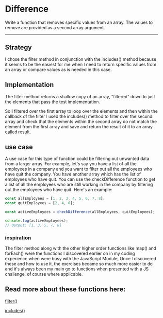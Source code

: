 # Difference

Write a function that removes specific values from an array. The values to
remove are provided as a second array argument.

---

## Strategy

I chose the filter method in conjunction with the includes() method because it
seems to be the easiest for me when I need to return specific values from an
array or compare values as is needed in this case.

## Implementation

The filter method returns a shallow copy of an array, "filtered" down to just
the elements that pass the test implementation.

So I filtered over the first array to loop over the elements and then within the
callback of the filter I used the includes() method to filter over the second
array and check that the elements within the second array do not match the
element from the first array and save and return the result of it to an array
called result.

## use case

A use case for this type of function could be filtering out unwanted data from a
larger array. For example, let's say you have a list of all the employees in a
company and you want to filter out all the employees who have quit the company.
You have another array which has the list of employees who have quit. You can
use the checkDifference function to get a list of all the employees who are
still working in the company by filtering out the employees who have quit.
Here's an example:

```js
const allEmployees = [1, 2, 3, 4, 5, 6, 7, 8];
const quitEmployees = [2, 4, 6];

const activeEmployees = checkDifference(allEmployees, quitEmployees);

console.log(activeEmployees);
// Output: [1, 3, 5, 7, 8]
```

### inspiration

The filter method along with the other higher order functions like map() and
forEach() were the functions I discovered earlier on in my coding experience
when were busy with the JavaScript Module, Once I discovered these and how to
use it, the exercises became so much more easier to do and it's always been my
main go to functions when presented with a JS challenge, of course where
applicable.

## Read more about these functions here:

[filter()](https://developer.mozilla.org/en-US/docs/Web/JavaScript/Reference/Global_Objects/Array/filter)

[includes()](https://developer.mozilla.org/en-US/docs/Web/JavaScript/Reference/Global_Objects/Array/includes)

